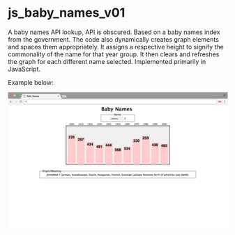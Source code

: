 # js_baby_names_v01
A baby names API lookup, API is obscured. Based on a baby names index from the government. The code also dynamically creates graph elements and spaces them appropriately. It assigns a respective height to signify the commonality of the name for that year group. It then clears and refreshes the graph for each different name selected. Implemented primarily in JavaScript.

Example below:

![Search for baby name example](https://raw.githubusercontent.com/amnolan/js_baby_names_v01/master/baby_names.png "Search for baby name example")
